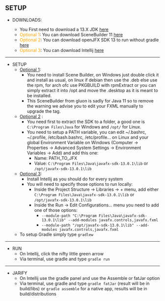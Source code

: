 ## SETUP

- DOWNLOADS:

    - You First need to download a 13.X JDK [here](https://adoptopenjdk.net/releases.html?variant=openjdk13&jvmVariant=hotspot)
    - <span style="color:orange" id="1">Optional 1</span>: You can download SceneBuilder 11 [here](https://gluonhq.com/products/scene-builder/)
    - <span style="color:orange" id="2">Optional 2</span>: You can download openJFX SDK 13 to run without gradle [here](https://gluonhq.com/products/javafx/)
    - <span style="color:orange" id="3">Optional 3</span>: You can download Intellij [here](https://www.jetbrains.com/fr-fr/idea/download/) 
---
- SETUP
    - [Optional 1](#1):
        - You need to install Scene Builder, on Windows just double click it and install as usual, on linux if debian
        then use the .deb else use the rpm, for arch ofc use PKGBUILD with rpmExtract or you can simply extract it into 
        /opt and move the .desktop as it is meant to be installed.
        - This SceneBuilder from gluon is sadly for Java 11 so to remove the warning we advise you to edit your FXML 
        manually to upgrade the tag.
    - [Optional 2](#2) :
        - You need first to extract the SDK to a folder, a good one is `C:\Program Files\Java` for 
        Windows and `/opt/` for Linux.
        - You need to setup a PATH variable, you can edit ~/.bashrc, ~/.profile, /etc/bash.bashrc, 
        /etc/profile... on Linux and your global Environment Variable on Windows (Computer -> Properties ->
        Advanced System Settings -> Environment Variables -> Add) and add this one: 
            * Name: PATH_TO_JFX
            * Value: `C:\Program Files\Java\javafx-sdk-13.0.1\lib` or `/opt/javafx-sdk-13.0.1\lib`
    - [Optional 3](#3): 
        - Install Intellij as you should do for every system
        - You will need to specify those options to run locally: 
            - Inside the Project Structure -> Libraries -> + menu, add either `C:\Program Files\Java\javafx-sdk-13.0.1\lib` 
            or `/opt/javafx-sdk-13.0.1\lib`
            - Inside the Run -> Edit Configurations... menu you need to add one of those options: 
                - `--module-path "C:\Program Files\Java\javafx-sdk-13.0.1\lib" --add-modules javafx.controls,javafx.fxml`
                - `--module-path "/opt/javafx-sdk-13.0.1\lib" --add-modules javafx.controls,javafx.fxml`
    - To setup Gradle simply type `gradlew`
---
- RUN
    - On Intellij, click the nifty little green arrow
    - Via terminal, use gradle and type `gradle run`
---
- JARIFY
    - On Intellij use the gradle panel and use the Assemble or fatJar option
    - Via terminal, use gradle and type `gradle fatJar` (result will be in build/libs) or `gradle assemble` for a native app, results will be in build/distributions

